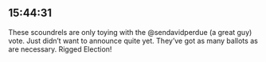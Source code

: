 ## 15:44:31
These scoundrels are only toying with the @sendavidperdue (a great guy) vote. Just didn’t want to announce quite yet. They’ve got as many ballots as are necessary. Rigged Election!
